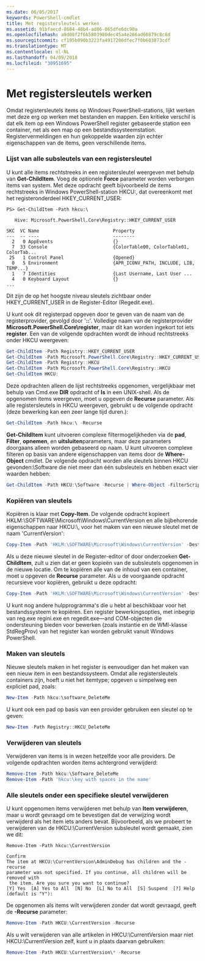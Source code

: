 ```yaml
---
ms.date: 06/05/2017
keywords: PowerShell-cmdlet
title: Met registersleutels werken
ms.assetid: 91bfaecd-8684-48b4-ad86-065dfe6dc90a
ms.openlocfilehash: a9d08f2f6b5803980dec45a4e266ad66879c8c8d
ms.sourcegitcommit: cf195b090b3223fa4917206dfec7f0b603873cdf
ms.translationtype: MT
ms.contentlocale: nl-NL
ms.lasthandoff: 04/09/2018
ms.locfileid: "30951695"
---
```

# <a name="working-with-registry-keys"></a>Met registersleutels werken

Omdat registersleutels items op Windows PowerShell-stations, lijkt werken met deze erg op werken met bestanden en mappen. Een kritieke verschil is dat elk item op een Windows PowerShell register gebaseerde station een container, net als een map op een bestandssysteemstation. Registervermeldingen en hun gekoppelde waarden zijn echter eigenschappen van de items, geen verschillende items.

### <a name="listing-all-subkeys-of-a-registry-key"></a>Lijst van alle subsleutels van een registersleutel

U kunt alle items rechtstreeks in een registersleutel weergeven met behulp van **Get-ChildItem**. Voeg de optionele **Force** parameter worden verborgen items van system. Met deze opdracht geeft bijvoorbeeld de items rechtstreeks in Windows PowerShell-station HKCU:, dat overeenkomt met het registeronderdeel HKEY_CURRENT_USER:

```
PS> Get-ChildItem -Path hkcu:\

   Hive: Microsoft.PowerShell.Core\Registry::HKEY_CURRENT_USER

SKC  VC Name                           Property
---  -- ----                           --------
  2   0 AppEvents                      {}
  7  33 Console                        {ColorTable00, ColorTable01, ColorTab...
 25   1 Control Panel                  {Opened}
  0   5 Environment                    {APR_ICONV_PATH, INCLUDE, LIB, TEMP...}
  1   7 Identities                     {Last Username, Last User ...
  4   0 Keyboard Layout                {}
...
```

Dit zijn de op het hoogste niveau sleutels zichtbaar onder HKEY_CURRENT_USER in de Register-Editor (Regedit.exe).

U kunt ook dit registerpad opgeven door te geven van de naam van de registerprovider, gevolgd door '**::**'. Volledige naam van de registerprovider **Microsoft.PowerShell.Core\\register**, maar dit kan worden ingekort tot iets **register**. Een van de volgende opdrachten wordt de inhoud rechtstreeks onder HKCU weergeven:

```powershell
Get-ChildItem -Path Registry::HKEY_CURRENT_USER
Get-ChildItem -Path Microsoft.PowerShell.Core\Registry::HKEY_CURRENT_USER
Get-ChildItem -Path Registry::HKCU
Get-ChildItem -Path Microsoft.PowerShell.Core\Registry::HKCU
Get-ChildItem HKCU:
```

Deze opdrachten alleen de lijst rechtstreeks opgenomen, vergelijkbaar met behulp van Cmd.exe **DIR** opdracht of **ls** in een UNIX-shell. Als de opgenomen items weergeven, moet u opgeven de **Recurse** parameter. Als alle registersleutels in HKCU weergeven, gebruikt u de volgende opdracht (deze bewerking kan een zeer lange tijd duren.):

```powershell
Get-ChildItem -Path hkcu:\ -Recurse
```

**Get-ChildItem** kunt uitvoeren complexe filtermogelijkheden via de **pad**, **Filter**, **opnemen**, en **uitsluiten**parameters, maar deze parameters doorgaans alleen worden gebaseerd op naam. U kunt uitvoeren complexe filteren op basis van andere eigenschappen van items door de **Where-Object** cmdlet. De volgende opdracht worden alle sleutels binnen HKCU gevonden:\\Software die niet meer dan één subsleutels en hebben exact vier waarden hebben:

```powershell
Get-ChildItem -Path HKCU:\Software -Recurse | Where-Object -FilterScript {($_.SubKeyCount -le 1) -and ($_.ValueCount -eq 4) }
```

### <a name="copying-keys"></a>Kopiëren van sleutels

Kopiëren is klaar met **Copy-Item**. De volgende opdracht kopieert HKLM:\\SOFTWARE\\Microsoft\\Windows\\CurrentVersion en alle bijbehorende eigenschappen naar HKCU:\\, voor het maken van een nieuwe sleutel met de naam 'CurrentVersion':

```powershell
Copy-Item -Path 'HKLM:\SOFTWARE\Microsoft\Windows\CurrentVersion' -Destination hkcu:
```

Als u deze nieuwe sleutel in de Register-editor of door onderzoeken **Get-ChildItem**, zult u zien dat er geen kopieën van de subsleutels opgenomen in de nieuwe locatie. Om te kopiëren alle van de inhoud van een container, moet u opgeven de **Recurse** parameter. Als u de voorgaande opdracht recursieve voor kopiëren, gebruikt u deze opdracht:

```powershell
Copy-Item -Path 'HKLM:\SOFTWARE\Microsoft\Windows\CurrentVersion' -Destination hkcu: -Recurse
```

U kunt nog andere hulpprogramma's die u hebt al beschikbaar voor het bestandssysteem te kopiëren. Een register bewerkingsopties, met inbegrip van reg.exe regini.exe en regedit.exe—and COM-objecten die ondersteuning bieden voor bewerken (zoals instantie en de WMI-klasse StdRegProv) van het register kan worden gebruikt vanuit Windows PowerShell.

### <a name="creating-keys"></a>Maken van sleutels

Nieuwe sleutels maken in het register is eenvoudiger dan het maken van een nieuw item in een bestandssysteem. Omdat alle registersleutels containers zijn, hoeft u niet het itemtype; opgeven u simpelweg een expliciet pad, zoals:

```powershell
New-Item -Path hkcu:\software_DeleteMe
```

U kunt ook een pad op basis van een provider gebruiken een sleutel op te geven:

```powershell
New-Item -Path Registry::HKCU_DeleteMe
```

### <a name="deleting-keys"></a>Verwijderen van sleutels

Verwijderen van items is in wezen hetzelfde voor alle providers. De volgende opdrachten worden items achtergrond verwijderd:

```powershell
Remove-Item -Path hkcu:\Software_DeleteMe
Remove-Item -Path 'hkcu:\key with spaces in the name'
```

### <a name="removing-all-keys-under-a-specific-key"></a>Alle sleutels onder een specifieke sleutel verwijderen

U kunt opgenomen items verwijderen met behulp van **Item verwijderen**, maar u wordt gevraagd om te bevestigen dat de verwijzing wordt verwijderd als het item iets anders bevat. Bijvoorbeeld, als we probeert te verwijderen van de HKCU:\\CurrentVersion subsleutel wordt gemaakt, zien we dit:

```
Remove-Item -Path hkcu:\CurrentVersion

Confirm
The item at HKCU:\CurrentVersion\AdminDebug has children and the -recurse
parameter was not specified. If you continue, all children will be removed with
 the item. Are you sure you want to continue?
[Y] Yes  [A] Yes to All  [N] No  [L] No to All  [S] Suspend  [?] Help
(default is "Y"):
```

De opgenomen als items wilt verwijderen zonder dat wordt gevraagd, geeft de **-Recurse** parameter:

```powershell
Remove-Item -Path HKCU:\CurrentVersion -Recurse
```

Als u wilt verwijderen van alle artikelen in HKCU:\\CurrentVersion maar niet HKCU:\\CurrentVersion zelf, kunt u in plaats daarvan gebruiken:

```powershell
Remove-Item -Path HKCU:\CurrentVersion\* -Recurse
```